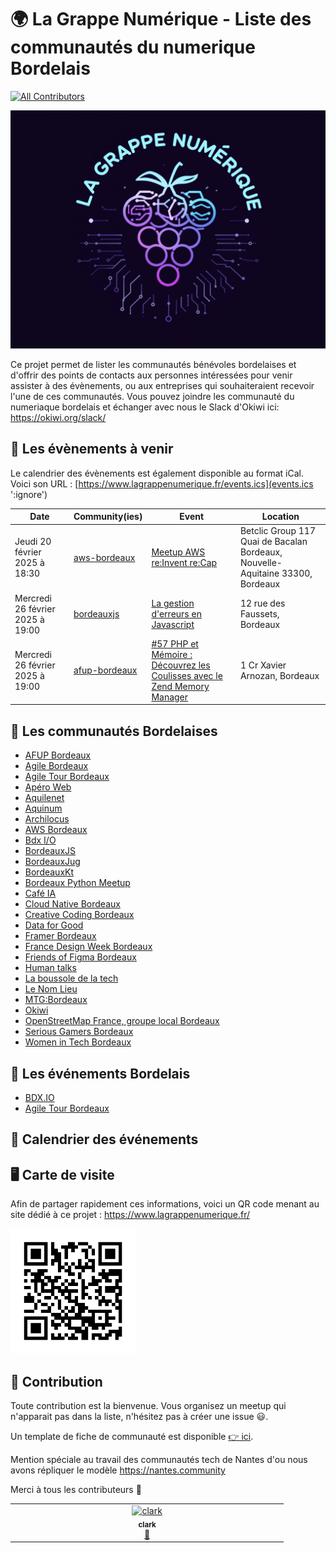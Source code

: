 # 🌍 La Grappe Numérique - Liste des communautés du numerique Bordelais

[![All Contributors](https://img.shields.io/github/all-contributors/la-grappe-numerique/list-communities?color=ee8449&style=flat-square)](#contributors)

<div class="logo"><img src="docs/logo-commu.png"  width="600"/></div>

Ce projet permet de lister les communautés bénévoles bordelaises et d'offrir des points de contacts aux personnes intéressées pour venir assister à des évènements, ou aux entreprises qui souhaiteraient recevoir l'une de ces communautés.
Vous pouvez joindre les communauté du numeriaque bordelais et échanger avec nous le Slack d'Okiwi ici: https://okiwi.org/slack/

## 📅 Les évènements à venir

Le calendrier des évènements est également disponible au format iCal.
Voici son URL : [https://www.lagrappenumerique.fr/events.ics](events.ics ':ignore')

<!-- ALL-EVENTS:START - Do not remove or modify this section -->
<!-- ALL-EVENTS-LIST:START -->
| Date | Community(ies) | Event | Location |
|------|------------|--------|-----------|
| Jeudi 20 février 2025 à 18:30 | [aws-bordeaux](aws-bordeaux/) | [Meetup AWS re:Invent re:Cap](https://www.meetup.com/bordeaux-amazon-web-services/events/306133089/) | Betclic Group 117 Quai de Bacalan Bordeaux, Nouvelle-Aquitaine 33300, Bordeaux |
| Mercredi 26 février 2025 à 19:00 | [bordeauxjs](bordeauxjs/) | [La gestion d'erreurs en Javascript](https://www.meetup.com/bordeauxjs/events/306025718/) | 12 rue des Faussets, Bordeaux |
| Mercredi 26 février 2025 à 19:00 | [afup-bordeaux](afup-bordeaux/) | [#57 PHP et Mémoire : Découvrez les Coulisses avec le Zend Memory Manager](https://www.meetup.com/bordeaux-php-meetup/events/306119819/) | 1 Cr Xavier Arnozan, Bordeaux |
<!-- ALL-EVENTS-LIST:END -->
<!-- ALL-EVENTS:END - Do not remove or modify this section -->

## 🍷 Les communautés Bordelaises

- [AFUP Bordeaux](afup-bordeaux/)
- [Agile Bordeaux](agile-bordeaux/)
- [Agile Tour Bordeaux](agile-tour-bordeaux/)
- [Apéro Web](apero-web/)
- [Aquilenet](aquilenet/)
- [Aquinum](aquinum/)
- [Archilocus](archilocus/)
- [AWS Bordeaux](aws-bordeaux/)
- [Bdx I/O](bdx-io/)
- [BordeauxJS](bordeauxjs/)
- [BordeauxJug](bordeauxjug/)
- [BordeauxKt](bordeauxkt/)
- [Bordeaux Python Meetup](bordeaux-python-meetup/)
- [Café IA](cafe-ia/)
- [Cloud Native Bordeaux](cloud-native-bordeaux/)
- [Creative Coding Bordeaux](creative-coding-bordeaux/)
- [Data for Good](data-for-good/)
- [Framer Bordeaux](framer-bordeaux/)
- [France Design Week Bordeaux](france-design-week-bordeaux/)
- [Friends of Figma Bordeaux](friends-of-figma-bordeaux/)
- [Human talks](human-talks/)
- [La boussole de la tech](la-boussole-de-la-tech/)
- [Le Nom Lieu](le-nom-lieu/)
- [MTG:Bordeaux](mtg-bordeaux/)
- [Okiwi](okiwi/)
- [OpenStreetMap France, groupe local Bordeaux](openstreetmap-bordeaux/)
- [Serious Gamers Bordeaux](serious-gamers-bordeaux/)
- [Women in Tech Bordeaux](women-in-tech-bordeaux/)


## 📅 Les événements Bordelais

- [BDX.IO](https://bdxio.fr/)
- [Agile Tour Bordeaux](https://agiletourbordeaux.fr/)

## 📅 Calendrier des événements

<div id="calendar"></div>

## 🖥  Carte de visite

Afin de partager rapidement ces informations, voici un QR code menant au site dédié à ce projet : [https://www.lagrappenumerique.fr/ ](https://www.lagrappenumerique.fr/#/)

<img src="docs/qrcode.png" width="200" height="200" />

## 💫 Contribution

Toute contribution est la bienvenue. Vous organisez un meetup qui n'apparait pas dans la liste, n'hésitez pas à créer une issue 😃.

Un template de fiche de communauté est disponible [👉 ici](template/template.md).

Mention spéciale au travail des communautés tech de Nantes d'ou nous avons répliquer le modèle https://nantes.community

Merci à tous les contributeurs 🙏

<!-- ALL-CONTRIBUTORS-LIST:START - Do not remove or modify this section -->
<!-- prettier-ignore-start -->
<!-- markdownlint-disable -->
<table>
  <tbody>
    <tr>
      <td align="center" valign="top" width="14.28%"><a href="http://akiros.it"><img src="https://avatars.githubusercontent.com/u/1411277?v=4?s=100" width="100px;" alt="clark"/><br /><sub><b>clark</b></sub></a><br /><a href="#doc-clark42" title="Documentation">📖</a></td>
    </tr>
  </tbody>
</table>

<!-- markdownlint-restore -->
<!-- prettier-ignore-end -->

<!-- ALL-CONTRIBUTORS-LIST:END -->
